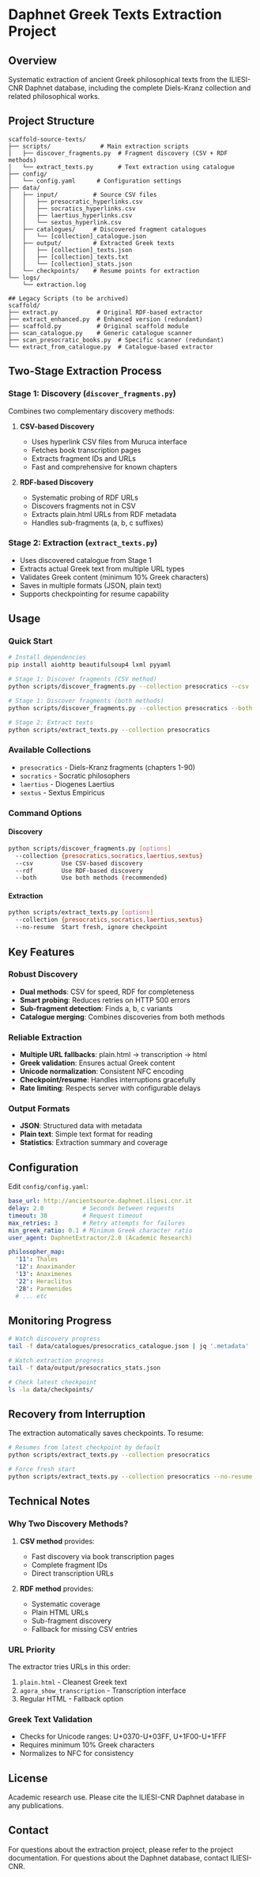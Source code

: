 # Daphnet Greek Texts Extraction Project

## Overview
Systematic extraction of ancient Greek philosophical texts from the ILIESI-CNR Daphnet database, including the complete Diels-Kranz collection and related philosophical works.

## Project Structure

```
scaffold-source-texts/
├── scripts/              # Main extraction scripts
│   ├── discover_fragments.py  # Fragment discovery (CSV + RDF methods)
│   └── extract_texts.py       # Text extraction using catalogue
├── config/
│   └── config.yaml      # Configuration settings
├── data/
│   ├── input/          # Source CSV files
│   │   ├── presocratic_hyperlinks.csv
│   │   ├── socratics_hyperlinks.csv
│   │   ├── laertius_hyperlinks.csv
│   │   └── sextus_hyperlink.csv
│   ├── catalogues/     # Discovered fragment catalogues
│   │   └── [collection]_catalogue.json
│   ├── output/         # Extracted Greek texts
│   │   ├── [collection]_texts.json
│   │   ├── [collection]_texts.txt
│   │   └── [collection]_stats.json
│   └── checkpoints/    # Resume points for extraction
└── logs/
    └── extraction.log

## Legacy Scripts (to be archived)
scaffold/
├── extract.py           # Original RDF-based extractor
├── extract_enhanced.py  # Enhanced version (redundant)
├── scaffold.py          # Original scaffold module
├── scan_catalogue.py    # Generic catalogue scanner
├── scan_presocratic_books.py  # Specific scanner (redundant)
└── extract_from_catalogue.py  # Catalogue-based extractor
```

## Two-Stage Extraction Process

### Stage 1: Discovery (`discover_fragments.py`)
Combines two complementary discovery methods:

1. **CSV-based Discovery**
   - Uses hyperlink CSV files from Muruca interface
   - Fetches book transcription pages
   - Extracts fragment IDs and URLs
   - Fast and comprehensive for known chapters

2. **RDF-based Discovery**
   - Systematic probing of RDF URLs
   - Discovers fragments not in CSV
   - Extracts plain.html URLs from RDF metadata
   - Handles sub-fragments (a, b, c suffixes)

### Stage 2: Extraction (`extract_texts.py`)
- Uses discovered catalogue from Stage 1
- Extracts actual Greek text from multiple URL types
- Validates Greek content (minimum 10% Greek characters)
- Saves in multiple formats (JSON, plain text)
- Supports checkpointing for resume capability

## Usage

### Quick Start
```bash
# Install dependencies
pip install aiohttp beautifulsoup4 lxml pyyaml

# Stage 1: Discover fragments (CSV method)
python scripts/discover_fragments.py --collection presocratics --csv

# Stage 1: Discover fragments (both methods)
python scripts/discover_fragments.py --collection presocratics --both

# Stage 2: Extract texts
python scripts/extract_texts.py --collection presocratics
```

### Available Collections
- `presocratics` - Diels-Kranz fragments (chapters 1-90)
- `socratics` - Socratic philosophers
- `laertius` - Diogenes Laertius
- `sextus` - Sextus Empiricus

### Command Options

#### Discovery
```bash
python scripts/discover_fragments.py [options]
  --collection {presocratics,socratics,laertius,sextus}
  --csv        Use CSV-based discovery
  --rdf        Use RDF-based discovery  
  --both       Use both methods (recommended)
```

#### Extraction
```bash
python scripts/extract_texts.py [options]
  --collection {presocratics,socratics,laertius,sextus}
  --no-resume  Start fresh, ignore checkpoint
```

## Key Features

### Robust Discovery
- **Dual methods**: CSV for speed, RDF for completeness
- **Smart probing**: Reduces retries on HTTP 500 errors
- **Sub-fragment detection**: Finds a, b, c variants
- **Catalogue merging**: Combines discoveries from both methods

### Reliable Extraction
- **Multiple URL fallbacks**: plain.html → transcription → html
- **Greek validation**: Ensures actual Greek content
- **Unicode normalization**: Consistent NFC encoding
- **Checkpoint/resume**: Handles interruptions gracefully
- **Rate limiting**: Respects server with configurable delays

### Output Formats
- **JSON**: Structured data with metadata
- **Plain text**: Simple text format for reading
- **Statistics**: Extraction summary and coverage

## Configuration

Edit `config/config.yaml`:
```yaml
base_url: http://ancientsource.daphnet.iliesi.cnr.it
delay: 2.0           # Seconds between requests
timeout: 30          # Request timeout
max_retries: 3       # Retry attempts for failures
min_greek_ratio: 0.1 # Minimum Greek character ratio
user_agent: DaphnetExtractor/2.0 (Academic Research)

philosopher_map:
  '11': Thales
  '12': Anaximander
  '13': Anaximenes
  '22': Heraclitus
  '28': Parmenides
  # ... etc
```

## Monitoring Progress

```bash
# Watch discovery progress
tail -f data/catalogues/presocratics_catalogue.json | jq '.metadata'

# Watch extraction progress  
tail -f data/output/presocratics_stats.json

# Check latest checkpoint
ls -la data/checkpoints/
```

## Recovery from Interruption

The extraction automatically saves checkpoints. To resume:
```bash
# Resumes from latest checkpoint by default
python scripts/extract_texts.py --collection presocratics

# Force fresh start
python scripts/extract_texts.py --collection presocratics --no-resume
```

## Technical Notes

### Why Two Discovery Methods?

1. **CSV method** provides:
   - Fast discovery via book transcription pages
   - Complete fragment IDs
   - Direct transcription URLs

2. **RDF method** provides:
   - Systematic coverage
   - Plain HTML URLs
   - Sub-fragment discovery
   - Fallback for missing CSV entries

### URL Priority

The extractor tries URLs in this order:
1. `plain.html` - Cleanest Greek text
2. `agora_show_transcription` - Transcription interface
3. Regular HTML - Fallback option

### Greek Text Validation

- Checks for Unicode ranges: U+0370-U+03FF, U+1F00-U+1FFF
- Requires minimum 10% Greek characters
- Normalizes to NFC for consistency

## License

Academic research use. Please cite the ILIESI-CNR Daphnet database in any publications.

## Contact

For questions about the extraction project, please refer to the project documentation.
For questions about the Daphnet database, contact ILIESI-CNR.
